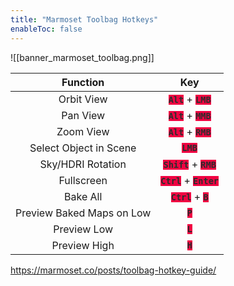 ```yaml
---
title: "Marmoset Toolbag Hotkeys"
enableToc: false
---
```

![[banner_marmoset_toolbag.png]]

<style> code { color: #2D2D2D; background: #F00342; } </style>

|Function|Key
|:-:|:-:
|Orbit View|**`Alt`** + **`LMB`**
|Pan View|**`Alt`** + **`MMB`**
|Zoom View|**`Alt`** + **`RMB`**
|Select Object in Scene|**`LMB`**
|Sky/HDRI Rotation|**`Shift`** + **`RMB`**
|Fullscreen|**`Ctrl`** + **`Enter`**
|Bake All|**`Ctrl`** + **`B`**
|Preview Baked Maps on Low|**`P`**
|Preview Low|**`L`**
|Preview High|**`H`**

https://marmoset.co/posts/toolbag-hotkey-guide/
